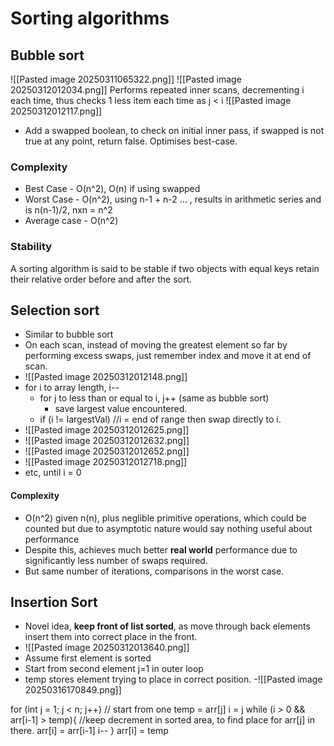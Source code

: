 # Sorting algorithms
## Bubble sort
![[Pasted image 20250311065322.png]]
![[Pasted image 20250312012034.png]]
Performs repeated inner scans, decrementing i each time, thus checks 1 less item each time as j < i
![[Pasted image 20250312012117.png]]

- Add a swapped boolean, to check on initial inner pass, if swapped is not true at any point, return false. Optimises best-case.
### Complexity
- Best Case - O(n^2), O(n) if using swapped
- Worst Case - O(n^2), using n-1 + n-2 ... , results in arithmetic series and is n(n-1)/2, nxn = n^2
- Average case - O(n^2)
### Stability
A sorting algorithm is said to be stable if two objects with equal keys retain their relative order before and after the sort. 

## Selection sort
- Similar to bubble sort
- On each scan, instead of moving the greatest element so far by performing excess swaps, just remember index and move it at end of scan.
- ![[Pasted image 20250312012148.png]]
- for i to array length, i--
	- for j to less than or equal to i, j++ (same as bubble sort)
		- save largest value encountered.
	- if (i != largestVal) //i = end of range 
		then swap directly to i.
- ![[Pasted image 20250312012625.png]]
- ![[Pasted image 20250312012632.png]]
- ![[Pasted image 20250312012652.png]]
- ![[Pasted image 20250312012718.png]]
- etc, until i = 0
#### Complexity
- O(n^2) given n(n), plus neglible primitive operations, which could be counted but due to asymptotic nature would say nothing useful about performance
- Despite this, achieves much better **real world** performance due to significantly less number of swaps required. 
- But same number of iterations, comparisons in the worst case.

## Insertion Sort
- Novel idea, **keep front of list sorted**, as move through back elements insert them into correct place in the front. 
- ![[Pasted image 20250312013640.png]]
- Assume first element is sorted
- Start from second element j=1 in outer loop
- temp stores element trying to place in correct position. 
-![[Pasted image 20250316170849.png]]


for (int j = 1; j < n; j++) // start from one
	temp = arr[j]
	i = j 
	while (i > 0 && arr[i-1] > temp){ //keep decrement in sorted area, to find place for arr[j] in there.
		arr[i] = arr[i-1]
		i--
	}
	arr[i] = temp
	